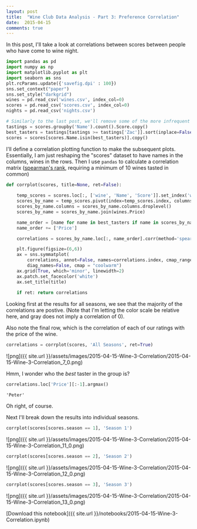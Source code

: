 ```yaml
---
layout: post 
title:  "Wine Club Data Analysis - Part 3: Preference Correlation" 
date:  2015-04-15 
comments: true
---
```

In this post, I'll take a look at correlations between scores between people who have come to wine night.

```python
import pandas as pd
import numpy as np
import matplotlib.pyplot as plt
import seaborn as sns
plt.rcParams.update({'savefig.dpi' : 100})
sns.set_context("paper")
sns.set_style("darkgrid")
wines = pd.read_csv('wines.csv', index_col=0)
scores = pd.read_csv('scores.csv', index_col=0)
nights = pd.read_csv('nights.csv')
```


```python
# Similarly to the last post, we'll remove some of the more infrequent members
tastings = scores.groupby('Name').count().Score.copy()
best_tasters = tastings[tastings >= tastings['Zac']].sort(inplace=False).index[::-1].values
scores = scores[scores.Name.isin(best_tasters)].copy()
```

I'll define a correlation plotting function to make the subsequent plots. Essentially, I am just reshaping the "scores" dataset to have names in the columns, wines in the rows. Then I use ``pandas`` to calculate a correlation matrix ([spearman's rank](http://en.wikipedia.org/wiki/Spearman%27s_rank_correlation_coefficient), requiring a minimum of 10 wines tasted in common)

```python
def corrplot(scores, title=None, ret=False):
    
    temp_scores = scores.loc[:, ['wine', 'Name', 'Score']].set_index('wine')
    scores_by_name = temp_scores.pivot(index=temp_scores.index, columns='Name')
    scores_by_name.columns = scores_by_name.columns.droplevel()
    scores_by_name = scores_by_name.join(wines.Price)

    name_order = [name for name in best_tasters if name in scores_by_name.columns]
    name_order += ['Price']

    correlations = scores_by_name.loc[:, name_order].corr(method='spearman', min_periods=10)

    plt.figure(figsize=(6,6))
    ax = sns.symmatplot(
        correlations, annot=False, names=correlations.index, cmap_range=None, 
        diag_names=False, cmap = "coolwarm")
    ax.grid(True, which='minor', linewidth=2)
    ax.patch.set_facecolor('white')
    ax.set_title(title)
    
    if ret: return correlations
```

Looking first at the results for all seasons, we see that the majority of the correlations are postive. (Note that I'm letting the color scale be relative here, and gray does not imply a correlation of 0).

Also note the final row, which is the correlation of each of our ratings with the price of the wine.

```python
correlations = corrplot(scores, 'All Seasons', ret=True)
```
![png]({{ site.url }}/assets/images/2015-04-15-Wine-3-Correlation/2015-04-15-Wine-3-Correlation_7_0.png)

Hmm, I wonder who the *best* taster in the group is?

```python
correlations.loc['Price'][:-1].argmax()
```

```
'Peter'
```
Oh right, of course.

Next I'll break down the results into individual seasons.

```python
corrplot(scores[scores.season == 1], 'Season 1')
```
![png]({{ site.url }}/assets/images/2015-04-15-Wine-3-Correlation/2015-04-15-Wine-3-Correlation_11_0.png)


```python
corrplot(scores[scores.season == 2], 'Season 2')
```
![png]({{ site.url }}/assets/images/2015-04-15-Wine-3-Correlation/2015-04-15-Wine-3-Correlation_12_0.png)


```python
corrplot(scores[scores.season == 3], 'Season 3')
```
![png]({{ site.url }}/assets/images/2015-04-15-Wine-3-Correlation/2015-04-15-Wine-3-Correlation_13_0.png)

[Download this notebook]({{ site.url }}/notebooks/2015-04-15-Wine-3-Correlation.ipynb)
